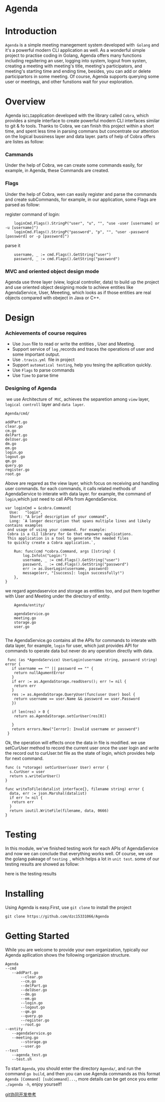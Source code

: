 # Agenda

# Introduction
``Agenda`` is a simple meeting manegement system developed with`` Golang`` and it's a powerful modern CLI application as well. As a wonderful simple project to practise coding in Golang, Agenda offers many functions including regsitering an user, logging into system, logout from systen, creating a meeting with meeting's title, meeting's participators, and meeting's starting time and ending time, besides, you can add or delete participartors in some meeting. Of course, Agenda supports querying some user or meetings, and other funstions wait for your exploration.

# Overview
Agenda is`` CLI ``application developed with the library called ``Cobra``, which provides a simple interface to create powerful modern CLI interfaces similar to git & fo tools. Thanks to Cobra, we can finish this project within a short time, and spent less time in parsing commans but concentrate our attention on the logical bussiness layer and data layer. parts of help of Cobra offers are listes as follow:

### Cammands
Under the help of Cobra, we can create some commands easily, for example, in Agenda, these Commands are created.


### Flags

Under the help of Cobra, wen can easily register and parse the commands and create subCommands, for example, in our application, some Flags are parsed as follow:

register command of login:
```
	loginCmd.Flags().StringP("user", "u", "", "use -user [username] or -u [username]")
	loginCmd.Flags().StringP("password", "p", "", "user -password [password] or -p [password]")
```
parse it

```
	username, _ := cmd.Flags().GetString("user")
	password, _ := cmd.Flags().GetString("password")
```
### MVC and oriented object design mode

Agenda use three layer (view, logical controller, data) to build up the project and use oriented object designing mode to achieve entities like AgendaService, User, Meeeting, which looks as if those entities are real objects compared with obeject in Java or C++.



# Design
### Achievements of course requires
* Use ``Json`` file to read or write the entities , User and  Meeting.
* Support service of ``log`` ,records and traces the operations of user and some important output. 
* Use ``.travis.yml ``file in project
* Support ``automatical testing``, help you tesing the apllication quickly.
* Use ``Flags`` to parse commands
* Use ``Time`` to parse time

### Designing of Agenda
  we use Architecture of`` MVC``, achieves the separetion among ``view`` layer, ``logical controll`` layer and ``data layer``. 
  
    Agenda/cmd/
  
    addPart.go
    clear.go	
    cm.go	
    delPart.go	
    delUser.go	
    dm.go	
    em.go	
    login.go	
    logout.go
    qm.go	
    query.go	
    register.go	
    root.go
    
 Above are regared as the view layer, which focus on receiving and handling user commands. for each commands, it calls related methods
of AgendaService to interate with data layer. for example, the command of ``login``,which just need to call APIs from AgendaService.
```
var loginCmd = &cobra.Command{
  Use:   "login",
  Short: "A brief description of your command",
  Long: `A longer description that spans multiple lines and likely contains examples
 and usage of using your command. For example:
 Cobra is a CLI library for Go that empowers applications.
 This application is a tool to generate the needed files
 to quickly create a Cobra application.`,
 
	Run: func(cmd *cobra.Command, args []string) {
		log.Infoln("Login:")
		username, _ := cmd.Flags().GetString("user")
		password, _ := cmd.Flags().GetString("password")
		err := as.UserLogin(username, password)
		message(err, "[success]: login successfully!")
	},
}
```
we regard agendaservice and storage as entities too, and put them together with User and Meeting under the directory of entity.

```
    Agenda/entity/
    
    agendaService.go	
    meeting.go	
    storage.go	
    user.go
    
 ```
 The AgendaService.go contains all the APIs for commands to interate with data layer, for example, ``login`` for user, which just provides API for commands to operate data but never do any operation directly with data.
 
 ```
  func (as *AgendaService) UserLogin(username string, password string) error {
    if username == "" || password == "" {
     return nullAgumentError
    }
    if err := as.AgendaStorage.readUsers(); err != nil {
     return err
    }
    res := as.AgendaStorage.QueryUser(func(user User) bool {
     return username == user.Name && password == user.Password
    })

    if len(res) > 0 {
     return as.AgendaStorage.setCurUser(res[0])

    }
    return errors.New("[error]: Invalid username or password")
  }
 ```
 Ok, the operation will effects once the data in file is modified. we use setCurUser method to record the current user once the user login and write the record out to curUser.txt file as the state of login, which provides help for next command.
 
 ```
 func (s *storage) setCurUser(user User) error {
   s.CurUser = user
   return s.writeCurUser()
 }
 
 func writeToFile(datalist interface{}, filename string) error {
   data, err := json.Marshal(datalist)
   if err != nil {
    return err
   }
   return ioutil.WriteFile(filename, data, 0666)
 }

 ```
 
# Testing

In this module, we've finished testing work for each APIs of AgendaService and now we can conclude that everything works well. Of course, we use the golang pakeage of ``testing ``, which helps a lot in ``unit test``. some of our testing results are showed as follow:

here is the testing results


# Installing
Using Agenda is easy.First, use ``git clone`` to install the project

    git clone https://github.com/dzc15331066/Agenda
    
# Getting Started
 While you are welcome to provide your own organization, typically our Agenda apllication shows the following organizaion structure.
 ```
 Agenda
 --cmd
 	--addPart.go
    	--clear.go	
    	--cm.go	
    	--delPart.go	
    	--delUser.go	
    	--dm.go	
    	--em.go	
    	--login.go	
    	--logout.go
    	--qm.go	
    	--query.go	
    	--register.go	
    	--root.go
 --entity
 	--agendaService.go	
   	--meeting.go	
    	--storage.go	
    	--user.go
 --test
 	--agenda_test.go
	--test.sh
```

To start ``Agenda``, you should enter the directory ``Agenda/``, and run the command ``go build``, and then you can use Agenda commands as this format ``Agenda [Command] [subCommand]...``, more details can be get once you enter ``./agenda -h``, enjoy yourself!



[git协同开发参考](https://github.com/livoras/blog/issues/7)
